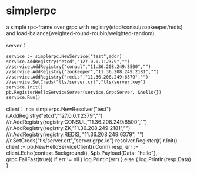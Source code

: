 # simplerpc
a simple rpc-frame over grpc with registry(etcd/consul/zookeeper/redis) and load-balance(weighted-round-roubin/weighted-random).

server：

	service := simplerpc.NewService("test",addr)
	service.AddRegistry("etcd","127.0.0.1:2379","")
	//service.AddRegistry("conaul","11.36.208.249:8500","")
	//service.AddRegistry("zookeeper","11.36.208.249:2181","")
	//service.AddRegistry("redis","11.36.208.249:6379","")
	//service.SetCreds("tls/server.crt","tls/server.key")
	service.Init()
	pb.RegisterHelloServiceServer(service.GrpcServer, &hello{})
	service.Run()

client：
	r := simplerpc.NewResolver("test")
	r.AddRegistry("etcd","127.0.0.1:2379","")
	//r.AddRegistry(registry.CONSUL,"11.36.208.249:8500","")
	//r.AddRegistry(registry.ZK,"11.36.208.249:2181","")
	//r.AddRegistry(registry.REDIS, "11.36.208.249:6379", "")
	//r.SetCreds("tls/server.crt","server.grpc.io")
	resolver.Register(r)
	r.Init()
	client := pb.NewHelloServiceClient(r.Conn)
	resp, err := client.Echo(context.Background(), &pb.Payload{Data: "hello"}, grpc.FailFast(true))
	if err != nil {
		log.Println(err)
	} else {
		log.Println(resp.Data)
	}
